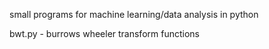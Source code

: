 small programs for machine learning/data analysis in python


bwt.py - burrows wheeler transform functions
